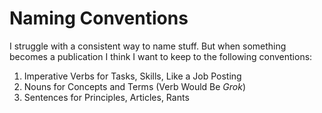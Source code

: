 # Naming Conventions

I struggle with a consistent way to name stuff. But when something
becomes a publication I think I want to keep to the following
conventions:

1. Imperative Verbs for Tasks, Skills, Like a Job Posting
1. Nouns for Concepts and Terms (Verb Would Be *Grok*)
1. Sentences for Principles, Articles, Rants

